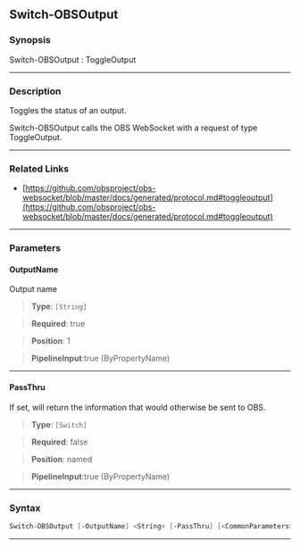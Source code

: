 Switch-OBSOutput
----------------
### Synopsis
Switch-OBSOutput : ToggleOutput

---
### Description

Toggles the status of an output.


Switch-OBSOutput calls the OBS WebSocket with a request of type ToggleOutput.

---
### Related Links
* [https://github.com/obsproject/obs-websocket/blob/master/docs/generated/protocol.md#toggleoutput](https://github.com/obsproject/obs-websocket/blob/master/docs/generated/protocol.md#toggleoutput)



---
### Parameters
#### **OutputName**

Output name



> **Type**: ```[String]```

> **Required**: true

> **Position**: 1

> **PipelineInput**:true (ByPropertyName)



---
#### **PassThru**

If set, will return the information that would otherwise be sent to OBS.



> **Type**: ```[Switch]```

> **Required**: false

> **Position**: named

> **PipelineInput**:true (ByPropertyName)



---
### Syntax
```PowerShell
Switch-OBSOutput [-OutputName] <String> [-PassThru] [<CommonParameters>]
```
---
